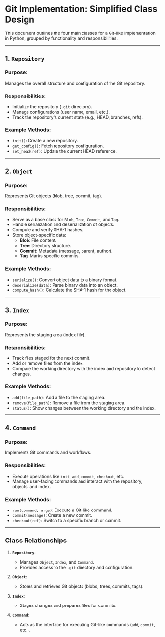 # Git Implementation: Simplified Class Design

This document outlines the four main classes for a Git-like implementation in Python, grouped by functionality and responsibilities.

---

## 1. `Repository`

### Purpose:
Manages the overall structure and configuration of the Git repository.

### Responsibilities:
- Initialize the repository (`.git` directory).
- Manage configurations (user name, email, etc.).
- Track the repository's current state (e.g., HEAD, branches, refs).

### Example Methods:
- `init()`: Create a new repository.
- `get_config()`: Fetch repository configuration.
- `set_head(ref)`: Update the current HEAD reference.

---

## 2. `Object`

### Purpose:
Represents Git objects (blob, tree, commit, tag).

### Responsibilities:
- Serve as a base class for `Blob`, `Tree`, `Commit`, and `Tag`.
- Handle serialization and deserialization of objects.
- Compute and verify SHA-1 hashes.
- Store object-specific data:
  - **Blob**: File content.
  - **Tree**: Directory structure.
  - **Commit**: Metadata (message, parent, author).
  - **Tag**: Marks specific commits.

### Example Methods:
- `serialize()`: Convert object data to a binary format.
- `deserialize(data)`: Parse binary data into an object.
- `compute_hash()`: Calculate the SHA-1 hash for the object.

---

## 3. `Index`

### Purpose:
Represents the staging area (index file).

### Responsibilities:
- Track files staged for the next commit.
- Add or remove files from the index.
- Compare the working directory with the index and repository to detect changes.

### Example Methods:
- `add(file_path)`: Add a file to the staging area.
- `remove(file_path)`: Remove a file from the staging area.
- `status()`: Show changes between the working directory and the index.

---

## 4. `Command`

### Purpose:
Implements Git commands and workflows.

### Responsibilities:
- Execute operations like `init`, `add`, `commit`, `checkout`, etc.
- Manage user-facing commands and interact with the repository, objects, and index.

### Example Methods:
- `run(command, args)`: Execute a Git-like command.
- `commit(message)`: Create a new commit.
- `checkout(ref)`: Switch to a specific branch or commit.

---

## Class Relationships

1. **`Repository`**:
   - Manages `Object`, `Index`, and `Command`.
   - Provides access to the `.git` directory and configuration.

2. **`Object`**:
   - Stores and retrieves Git objects (blobs, trees, commits, tags).

3. **`Index`**:
   - Stages changes and prepares files for commits.

4. **`Command`**:
   - Acts as the interface for executing Git-like commands (`add`, `commit`, etc.).
